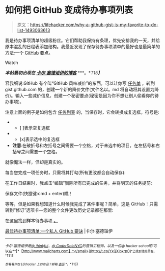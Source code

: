 # 如何把 GitHub 变成待办事项列表

> 原文：<https://lifehacker.com/why-a-github-gist-is-my-favorite-to-do-list-1493063613>

我是待办事项清单的超级粉丝。它们帮助我保持有条理，优先安排我的一天，并给原本混乱的日程表添加结构。我最近发现了保存待办事项清单的最好也是最简单的方法:一个 [GitHub](https://lifehacker.com/how-the-heck-do-i-use-github-5983680) 要点。

Watch

***本帖最初出现在*** [***卡尔·塞德诺伊的博客***](http://carlsednaoui.com/post/70299468325/the-best-to-do-list-a-private-gist) ***。**T15】*

容我细说:GitHub 有个叫“GitHub 风味减价”的东西，可以让你写 [任务单](https://github.com/blog/1375-task-lists-in-gfm-issues-pulls-comments) 。转到 gist.github.com 的，创建一个新的降价文件(文件名以。md 将自动将其设置为降价)。输入一些减价信息，创建一个秘密要点(秘密是因为你不想让别人偷看你的待办事项)。

注意上面的例子是如何包含 [任务列表](https://github.com/blog/1375-task-lists-in-gfm-issues-pulls-comments) 的，当保存时，它会转换成复选框。符号是:

*   - [ ]表示空复选框
*   - [x]表示选中的复选框
*   **注意**:在破折号和左括号之间需要一个空格，对于未选中的项目，在左括号和右括号之间需要一个空格。

就像魔法一样，但却是真实的。

每当您完成一项任务时，只需将其打勾(所有更改都会自动保存):

在工作日结束时，我点击“编辑”删除所有已完成的任务，并将明天的任务提前:

保存文件(快捷键:cmd + enter)瞧！

等等，但是如果我想知道什么时候我完成了某件事呢？简单，这是 GitHub！只需转到“修订”选项卡—您的整个文件更改历史记录都在那里:

在这里找到样本待办事项 [。](https://gist.github.com/carlsednaoui/531c4f655735d3317bab)

[最佳待办事项清单:一个私人 GitHub 要诀](http://carlsednaoui.com/post/70299468325/the-best-to-do-list-a-private-gist) |卡尔·塞德瑙伊

* * *

<small>*卡尔·塞德诺伊是*</small>[<small>*@ thinkful*</small>](https://twitter.com/thinkful)<small>*、*</small>[<small>*@ CoderDojoNYC*</small>](https://twitter.com/CoderDojoNYC)<small>*的营销工程师，以及一位*</small><small>*@ hacker school*你可以在**</small>[<small>*【http://www.mailcharts.com】*</small>](http://t.co/YxQXipxrpC)<small>*上找到他的黑客。*T51】</small>

<small>*想看看你在 Lifehacker 上的作品？邮箱*</small> [<small>*泰莎*</small>](https://mail.google.com/mail/?view=cm&fs=1&tf=1&to=tessa@lifehacker.com) <small>*。*T15】</small>